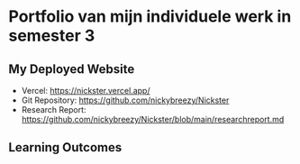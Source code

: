 # Portfolio van mijn individuele werk in semester 3

## My Deployed Website
- Vercel: https://nickster.vercel.app/
- Git Repository: https://github.com/nickybreezy/Nickster
- Research Report: https://github.com/nickybreezy/Nickster/blob/main/researchreport.md

## Learning Outcomes
